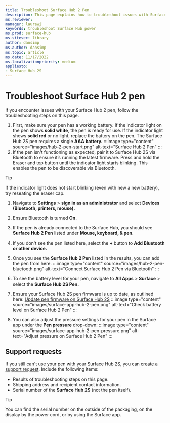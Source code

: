```yaml
---
title: Troubleshoot Surface Hub 2 Pen
description: This page explains how to troubleshoot issues with Surface Hub 2 Pen 
ms.reviewer: 
manager: laurawi
keywords: troubleshoot Surface Hub power
ms.prod: surface-hub
ms.sitesec: library
author: dansimp
ms.author: dansimp
ms.topic: article
ms.date: 11/17/2022
ms.localizationpriority: medium
appliesto:
- Surface Hub 2S
---
```


# Troubleshoot Surface Hub 2 pen

If you encounter issues with your Surface Hub 2 pen, follow the troubleshooting steps on this page.

1. First, make sure your pen has a working battery. If the indicator light on the pen shows **solid white**, the pen is ready for use. If the indicator light shows **solid red** or no light, replace the battery on the pen. The Surface Hub 2S pen requires a single **AAA battery.**
:::image type="content" source="images/hub-2-pen-start.png" alt-text="Surface Hub 2 Pen" :::
2. If the pen isn't functioning as expected, pair it to Surface Hub 2S via Bluetooth to ensure it’s running the latest firmware. Press and hold the Eraser and top button until the indicator light starts blinking. This enables the pen to be discoverable via Bluetooth.

> [!TIP]
> If the indicator light does not start blinking (even with new a new battery), try reseating the eraser cap.

1. Navigate to **Settings** > **sign in as an administrator** and select **Devices (Bluetooth, printers, mouse).**
2. Ensure Bluetooth is turned **On.**
3. If the pen is already connected to the Surface Hub, you should see **Surface Hub 2 Pen** listed under **Mouse, keyboard, & pen.**
4. If you don't see the pen listed here, select the **+** button to **Add Bluetooth or other device.**
5. Once you see the **Surface Hub 2 Pen** listed in the results, you can add the pen from here.
:::image type="content" source="images/hub-2-pen-bluetooth.png" alt-text="Connect Surface Hub 2 Pen via Bluetooth" :::

6. To see the battery level for your pen, navigate to **All Apps** > **Surface** > select the **Surface Hub 2S Pen.**
7. Ensure your Surface Hub 2S pen firmware is up to date, as outlined here: [Update pen firmware on Surface Hub 2S](surface-hub-2s-pen-firmware.md)
 :::image type="content" source="images/surface-app-hub-2-pen.png" alt-text="Check battery level on Surface Hub 2 Pen" :::

8. You can also adjust the pressure settings for your pen in the Surface app under the **Pen pressure** drop-down:
:::image type="content" source="images/surface-app-hub-2-pen-pressure.png" alt-text="Adjust pressure on Surface Hub 2 Pen" :::

## Support requests

If you  still can't use your pen with your Surface Hub 2S, you can [create a support request](https://support.serviceshub.microsoft.com/supportforbusiness/onboarding). Include the following items:

- Results of troubleshooting steps on this page.
- Shipping address and recipient contact information.
- Serial number of the **Surface Hub 2S** (not the pen itself).

> [!TIP]
> You can find the serial number on the outside of the packaging, on the display by the power cord, or by using the Surface app.
